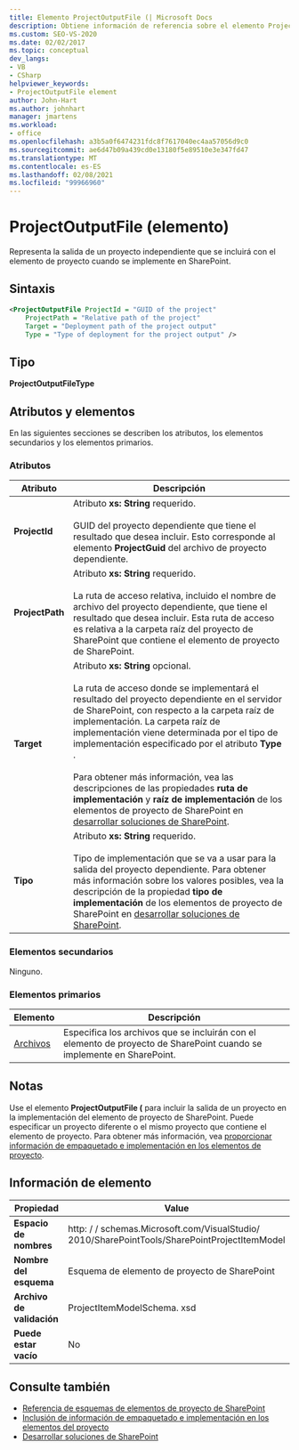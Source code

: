 ```yaml
---
title: Elemento ProjectOutputFile (| Microsoft Docs
description: Obtiene información de referencia sobre el elemento ProjectOutputFile (, que representa la salida de un proyecto independiente en la referencia de esquema XML del elemento de proyecto de SharePoint.
ms.custom: SEO-VS-2020
ms.date: 02/02/2017
ms.topic: conceptual
dev_langs:
- VB
- CSharp
helpviewer_keywords:
- ProjectOutputFile element
author: John-Hart
ms.author: johnhart
manager: jmartens
ms.workload:
- office
ms.openlocfilehash: a3b5a0f6474231fdc8f7617040ec4aa57056d9c0
ms.sourcegitcommit: ae6d47b09a439cd0e13180f5e89510e3e347fd47
ms.translationtype: MT
ms.contentlocale: es-ES
ms.lasthandoff: 02/08/2021
ms.locfileid: "99966960"
---
```

# <a name="projectoutputfile-element"></a>ProjectOutputFile (elemento)
  Representa la salida de un proyecto independiente que se incluirá con el elemento de proyecto cuando se implemente en SharePoint.

## <a name="syntax"></a>Sintaxis

```xml
<ProjectOutputFile ProjectId = "GUID of the project"
    ProjectPath = "Relative path of the project"
    Target = "Deployment path of the project output"
    Type = "Type of deployment for the project output" />
```

## <a name="type"></a>Tipo
 **ProjectOutputFileType**

## <a name="attributes-and-elements"></a>Atributos y elementos
 En las siguientes secciones se describen los atributos, los elementos secundarios y los elementos primarios.

### <a name="attributes"></a>Atributos

|Atributo|Descripción|
|---------------|-----------------|
|**ProjectId**|Atributo **xs: String** requerido.<br /><br /> GUID del proyecto dependiente que tiene el resultado que desea incluir. Esto corresponde al elemento **ProjectGuid** del archivo de proyecto dependiente.|
|**ProjectPath**|Atributo **xs: String** requerido.<br /><br /> La ruta de acceso relativa, incluido el nombre de archivo del proyecto dependiente, que tiene el resultado que desea incluir. Esta ruta de acceso es relativa a la carpeta raíz del proyecto de SharePoint que contiene el elemento de proyecto de SharePoint.|
|**Target**|Atributo **xs: String** opcional.<br /><br /> La ruta de acceso donde se implementará el resultado del proyecto dependiente en el servidor de SharePoint, con respecto a la carpeta raíz de implementación. La carpeta raíz de implementación viene determinada por el tipo de implementación especificado por el atributo **Type** .<br /><br /> Para obtener más información, vea las descripciones de las propiedades **ruta de implementación** y **raíz de implementación** de los elementos de proyecto de SharePoint en [desarrollar soluciones de SharePoint](../sharepoint/developing-sharepoint-solutions.md).|
|**Tipo**|Atributo **xs: String** requerido.<br /><br /> Tipo de implementación que se va a usar para la salida del proyecto dependiente. Para obtener más información sobre los valores posibles, vea la descripción de la propiedad **tipo de implementación** de los elementos de proyecto de SharePoint en [desarrollar soluciones de SharePoint](../sharepoint/developing-sharepoint-solutions.md).|

### <a name="child-elements"></a>Elementos secundarios
 Ninguno.

### <a name="parent-elements"></a>Elementos primarios

|Elemento|Descripción|
|-------------|-----------------|
|[Archivos](../sharepoint/files-element.md)|Especifica los archivos que se incluirán con el elemento de proyecto de SharePoint cuando se implemente en SharePoint.|

## <a name="remarks"></a>Notas
 Use el elemento **ProjectOutputFile (** para incluir la salida de un proyecto en la implementación del elemento de proyecto de SharePoint. Puede especificar un proyecto diferente o el mismo proyecto que contiene el elemento de proyecto. Para obtener más información, vea [proporcionar información de empaquetado e implementación en los elementos de proyecto](../sharepoint/providing-packaging-and-deployment-information-in-project-items.md).

## <a name="element-information"></a>Información de elemento

|Propiedad|Value|
|-|-|
|**Espacio de nombres**|http: \/ \/ schemas.Microsoft.com/VisualStudio/<br>2010/SharePointTools/SharePointProjectItemModel|
|**Nombre del esquema**|Esquema de elemento de proyecto de SharePoint|
|**Archivo de validación**|ProjectItemModelSchema. xsd|
|**Puede estar vacío**|No|

## <a name="see-also"></a>Consulte también
- [Referencia de esquemas de elementos de proyecto de SharePoint](../sharepoint/sharepoint-project-item-schema-reference.md)
- [Inclusión de información de empaquetado e implementación en los elementos del proyecto](../sharepoint/providing-packaging-and-deployment-information-in-project-items.md)
- [Desarrollar soluciones de SharePoint](../sharepoint/developing-sharepoint-solutions.md)
